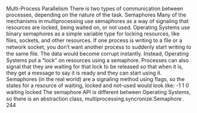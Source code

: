 Multi-Process Parallelism There is two types of communication between processes, depending on the nature of the task. Semaphores Many of the mechanisms in multiprocessing use  semaphores  as a way of signaling that resources are locked, being waited on, or not used. Operating Systems use binary semaphores as a simple variable type for locking resources, like ﬁles, sockets, and other resources. If one process is writing to a ﬁle or a network socket, you don’t want another process to suddenly start writing to the same ﬁle. The data would become corrupt instantly. Instead, Operating Systems put a “lock” on resources using a semaphore. Processes can also signal that they are waiting for that lock to be released so that when it is, they get a message to say it is ready and they can start using it. Semaphores (in the real world) are a signaling method using flags, so the states for a resource of waiting, locked and not-used would look like: -1 1 0 waiting locked The semaphore API is diﬀerent between Operating Systems, so there is an abstraction class, multiprocessing.syncronize.Semaphore . 244